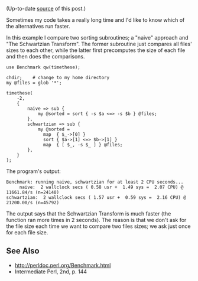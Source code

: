 (Up-to-date [source](https://github.com/jreisinger/blog/blob/master/posts/benchmarking-perl-code.md) of this post.)

Sometimes my code takes a really long time and I'd like to know which of the
alternatives run faster.

In this example I compare two sorting subroutines; a "naive" approach and "The
Schwartzian Transform". The former subroutine just compares all files' sizes to
each other, while the latter first precomputes the size of each file and then
does the comparisons.

    use Benchmark qw(timethese);

    chdir;    # change to my home directory
    my @files = glob '*';

    timethese(
        -2,
        {
            naive => sub {
                my @sorted = sort { -s $a <=> -s $b } @files;
            },
            schwartzian => sub {
                my @sorted =
                  map  { $_->[0] }
                  sort { $a->[1] <=> $b->[1] }
                  map  { [ $_, -s $_ ] } @files;
            },
        }
    );

The program's output:

    Benchmark: running naive, schwartzian for at least 2 CPU seconds...
         naive:  2 wallclock secs ( 0.58 usr +  1.49 sys =  2.07 CPU) @ 11661.84/s (n=24140)
    schwartzian:  2 wallclock secs ( 1.57 usr +  0.59 sys =  2.16 CPU) @ 21200.00/s (n=45792)

The output says that the Schwartzian Transform is much faster (the function ran more times in 2 seconds). The
reason is that we don't ask for the file size each time we want to compare two
files sizes; we ask just once for each file size.

## See Also

* http://perldoc.perl.org/Benchmark.html
* Intermediate Perl, 2nd, p. 144
